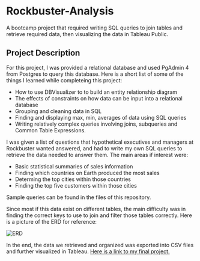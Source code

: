 # Rockbuster-Analysis
A bootcamp project that required writing SQL queries to join tables and retrieve required data, then visualizing the data in Tableau Public.
## Project Description
For this project, I was provided a relational database and used PgAdmin 4 from Postgres to query this database. Here is a short list of some of the things I learned while completeing this project:
- How to use DBVisualizer to to build an entity relationship diagram
- The effects of constraints on how data can be input into a relational database
- Grouping and cleaning data in SQL
- Finding and displaying max, min, averages of data using SQL queries
- Writing relatively complex queries involving joins, subqueries and Common Table Expressions.

I was given a list of questions that hypothetical executives and managers at Rockbuster wanted answered, and had to write my own SQL queries to retrieve the data needed to answer them. The main areas if interest were:
- Basic statistical summaries of sales information
- Finding which countries on Earth produced the most sales 
- Determing the top cities within those countries
- Finding the top five customers within those cities

Sample queries can be found in the files of this repository.

Since most if this data exist on different tables, the main difficulty was in finding the correct keys to use to join and filter those tables correctly. Here is a picture of the ERD for reference:


![ERD](https://user-images.githubusercontent.com/72717410/178783481-84c635ae-bf77-4124-a536-326c3c2b5b68.jpg)


In the end, the data we retrieved and organized was exported into CSV files and further visualized in Tableau. [Here is a link to my final project.](https://public.tableau.com/app/profile/bryan7956/viz/RockbusterAnalysis_16577248885990/Story1?publish=yes)
